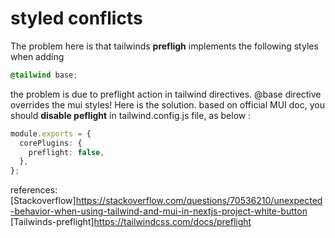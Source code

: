 # styled conflicts

The problem here is that tailwinds **prefligh** implements the following styles when adding

```css
@tailwind base;
```

the problem is due to preflight action in tailwind directives. @base directive overrides the mui styles! Here is the solution. based on official MUI doc, you should **disable peflight** in tailwind.config.js file, as below :

```ts
module.exports = {
  corePlugins: {
    preflight: false,
  },
};
```

references:
[Stackoverflow]<https://stackoverflow.com/questions/70536210/unexpected-behavior-when-using-tailwind-and-mui-in-nextjs-project-white-button>
[Tailwinds-preflight]<https://tailwindcss.com/docs/preflight>
